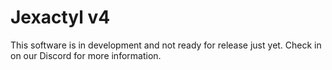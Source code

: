 # Jexactyl v4
This software is in development and not ready for release just yet.
Check in on our Discord for more information.